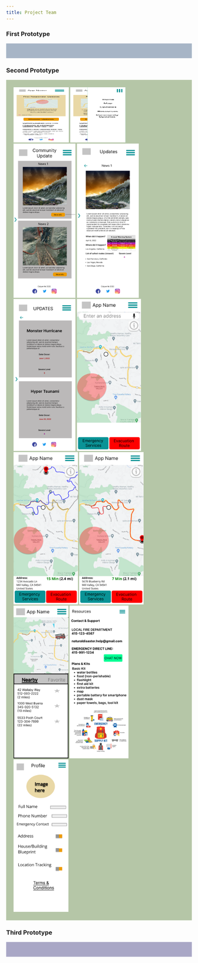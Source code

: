```yaml
---
title: Project Team
---
```

<h3>First Prototype</h3>
<div style="background-color: #A7B5C6; padding: 20px">
</div>

<h3>Second Prototype</h3>
<div style="background-color: #B5C6A7; padding: 20px">
  <img src="/pictures/Landing Page (Home).png" width="150px" height="150px">
  <img src="/pictures/Landing Page (Home)2.png" width="150px" height="150px">
  <img src="/pictures/News Page.png" width="168px">
  <img src="/pictures/More Info.png" width="168px">
  <img src="/pictures/Update Page.png" width="168px">
  <img src="/pictures/Map Page_ OVERVIEW.png" width="174.5px">
  <img src="/pictures/Map Page_ SELECTING ADDRESS.png" width="174.5px">
  <img src="/pictures/Map Page_ EVACUATION ROUTE.png" width="174.5px">
  <img src="/pictures/Map Page_ EMERGENCY SERVICES.png" width="148.5px">
  <img src="/pictures/Resource Page.png" width="159.5px">
  <img src="/pictures/iPhone SE - Profile.png" width="148.5px">
</div>

<h3>Third Prototype</h3>
<div style="background-color: #A9A7C6; padding: 20px">
</div>